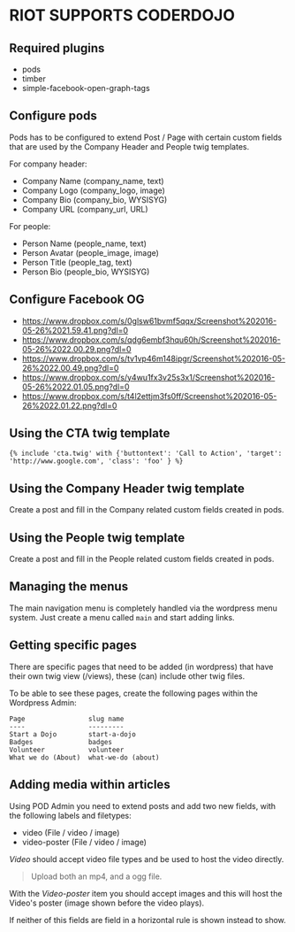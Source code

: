 RIOT SUPPORTS CODERDOJO
=======================

Required plugins
----------------

* pods
* timber
* simple-facebook-open-graph-tags

Configure pods
--------------

Pods has to be configured to extend Post / Page with certain custom fields that
are used by the Company Header and People twig templates.

For company header:

* Company Name (company_name, text)
* Company Logo (company_logo, image)
* Company Bio (company_bio, WYSISYG)
* Company URL (company_url, URL)

For people:

* Person Name (people_name, text)
* Person Avatar (people_image, image)
* Person Title (people_tag, text)
* Person Bio (people_bio, WYSISYG)

Configure Facebook OG
---------------------

* https://www.dropbox.com/s/0glsw61bvmf5qqx/Screenshot%202016-05-26%2021.59.41.png?dl=0
* https://www.dropbox.com/s/qdg6embf3hqu60h/Screenshot%202016-05-26%2022.00.29.png?dl=0
* https://www.dropbox.com/s/tv1vp46m148ipgr/Screenshot%202016-05-26%2022.00.49.png?dl=0
* https://www.dropbox.com/s/y4wu1fx3v25s3x1/Screenshot%202016-05-26%2022.01.05.png?dl=0
* https://www.dropbox.com/s/t4l2ettjm3fs0ff/Screenshot%202016-05-26%2022.01.22.png?dl=0

Using the CTA twig template
---------------------------

```
{% include 'cta.twig' with {'buttontext': 'Call to Action', 'target': 'http://www.google.com', 'class': 'foo' } %}
```

Using the Company Header twig template
--------------------------------------

Create a post and fill in the Company related custom fields created in pods.

Using the People twig template
------------------------------

Create a post and fill in the People related custom fields created in pods.


Managing the menus
------------------

The main navigation menu is completely handled via the wordpress menu system.
Just create a menu called `main` and start adding links.


Getting specific pages
----------------------

There are specific pages that need to be added (in wordpress) that have their own twig view (/views), these (can) include other twig files.

To be able to see these pages, create the following pages within the Wordpress Admin:

```
Page                slug name
----                ---------
Start a Dojo        start-a-dojo
Badges              badges
Volunteer           volunteer
What we do (About)  what-we-do (about)
```



Adding media within articles
------------------------

Using POD Admin you need to extend posts and add two new fields, with the following labels and filetypes:
* video (File / video / image)
* video-poster (File / video / image)

*Video* should accept video file types and be used to host the video directly.
 > Upload both an mp4, and a ogg file.

With the *Video-poster* item you should accept images and this will host the Video's poster (image shown before the video plays).

If neither of this fields are field in a horizontal rule is shown instead to show. 
 

